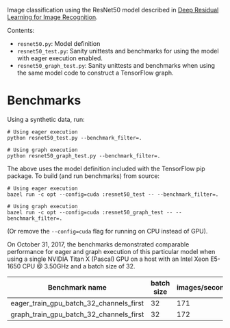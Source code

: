 Image classification using the ResNet50 model described in
[Deep Residual Learning for Image Recognition](https://arxiv.org/abs/1512.03385).

Contents:

- `resnet50.py`: Model definition
- `resnet50_test.py`: Sanity unittests and benchmarks for using the model with
  eager execution enabled.
- `resnet50_graph_test.py`: Sanity unittests and benchmarks when using the same
  model code to construct a TensorFlow graph.

# Benchmarks

Using a synthetic data, run:

```
# Using eager execution
python resnet50_test.py --benchmark_filter=.

# Using graph execution
python resnet50_graph_test.py --benchmark_filter=.
```

The above uses the model definition included with the TensorFlow pip
package. To build (and run benchmarks) from source:

```
# Using eager execution
bazel run -c opt --config=cuda :resnet50_test -- --benchmark_filter=.

# Using graph execution
bazel run -c opt --config=cuda :resnet50_graph_test -- --benchmark_filter=.
```

(Or remove the `--config=cuda` flag for running on CPU instead of GPU).

On October 31, 2017, the benchmarks demonstrated comparable performance
for eager and graph execution of this particular model when using
a single NVIDIA Titan X (Pascal) GPU on a host with an
Intel Xeon E5-1650 CPU @ 3.50GHz and a batch size of 32.

| Benchmark name                           | batch size    | images/second |
| ---------------------------------------  | ------------- | ------------- |
| eager_train_gpu_batch_32_channels_first  |            32 |           171 |
| graph_train_gpu_batch_32_channels_first  |            32 |           172 |
